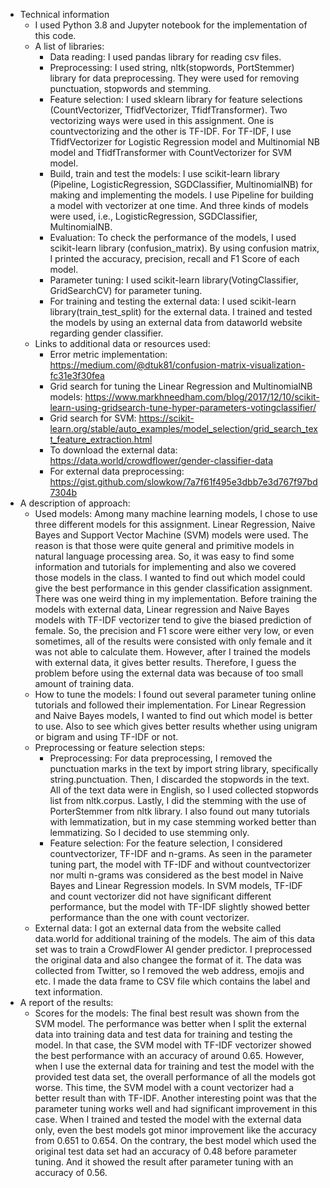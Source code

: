 ﻿-   Technical information 
    - I used Python 3.8 and Jupyter notebook for the implementation of this code.
    -   A list of libraries: 
	    - Data reading: I used pandas library for reading csv files. 
	    - Preprocessing: I used string, nltk(stopwords, PortStemmer) library for data preprocessing. They were used for removing punctuation, stopwords and stemming.
	    - Feature selection: I used sklearn library for feature selections (CountVectorizer, TfidfVectorizer, TfidfTransformer). Two vectorizing ways were used in this assignment. One is countvectorizing and the other is TF-IDF. For TF-IDF, I use TfidfVectorizer for Logistic Regression model and Multinomial NB model and TfidfTransformer with CountVectorizer for SVM model.
	    - Build, train and test the models: I use scikit-learn library (Pipeline, LogisticRegression, SGDClassifier, MultinomialNB) for making and implementing the models. I use Pipeline for building a model with vectorizer at one time. And three kinds of models were used, i.e., LogisticRegression, SGDClassifier, MultinomialNB. 
	    - Evaluation: To check the performance of the models, I used scikit-learn library (confusion_matrix). By using confusion matrix, I printed the accuracy, precision, recall and F1 Score of each model.
	    - Parameter tuning: I used scikit-learn library(VotingClassifier, GridSearchCV) for parameter tuning. 
	    - For training and testing the external data: I used scikit-learn library(train_test_split) for the external data. I trained and tested the models by using an external data from dataworld website regarding gender classifier.
    -   Links to additional data or resources used:
	    - Error metric implementation: https://medium.com/@dtuk81/confusion-matrix-visualization-fc31e3f30fea
	    - Grid search for tuning the Linear Regression and MultinomialNB models: https://www.markhneedham.com/blog/2017/12/10/scikit-learn-using-gridsearch-tune-hyper-parameters-votingclassifier/
	    - Grid search for SVM: https://scikit-learn.org/stable/auto_examples/model_selection/grid_search_text_feature_extraction.html
	    - To download the external data: https://data.world/crowdflower/gender-classifier-data
	    - For external data preprocessing: https://gist.github.com/slowkow/7a7f61f495e3dbb7e3d767f97bd7304b
-   A description of approach:
    -   Used models: Among many machine learning models, I chose to use three different models for this assignment. Linear Regression, Naive Bayes and Support Vector Machine (SVM) models were used. The reason is that those were quite general and primitive models in natural language processing area. So, it was easy to find some information and tutorials for implementing and also we covered those models in the class. I wanted to find out which model could give the best performance in this gender classification assignment. 
 There was one weird thing in my implementation. Before training the models with external data, Linear regression and Naive Bayes models with TF-IDF vectorizer tend to give the biased prediction of female. So, the precision and F1 score were either very low, or even sometimes, all of the results were consisted with only female and it was not able to calculate them. However, after I trained the models with external data, it gives better results. Therefore, I guess the problem before using the external data was because of too small amount of training data.
    -   How to tune the models: I found out several parameter tuning online tutorials and followed their implementation. For Linear Regression and Naive Bayes models, I wanted to find out which model is better to use. Also to see which gives better results whether using unigram or bigram and using TF-IDF or not. 
    -   Preprocessing or feature selection steps:
	    - Preprocessing: For data preprocessing, I removed the punctuation marks in the text by import string library, specifically string.punctuation. Then, I discarded the stopwords in the text. All of the text data were in English, so I used collected stopwords list from nltk.corpus. Lastly, I did the stemming with the use of PorterStemmer from nltk library. I also found out many tutorials with lemmatization, but in my case stemming worked better than lemmatizing. So I decided to use stemming only.
	    - Feature selection: For the feature selection, I considered countvectorizer, TF-IDF and n-grams. As seen in the parameter tuning part, the model with TF-IDF and without countvectorizer nor multi n-grams was considered as the best model in Naive Bayes and Linear Regression models. In SVM models, TF-IDF and count vectorizer did not have significant different performance, but the model with TF-IDF slightly showed better performance than the one with count vectorizer.
    -   External data: I got an external data from the website called data.world for additional training of the models. The aim of this data set was to train a CrowdFlower AI gender predictor. I preprocessed the original data and also changee the format of it. The data was collected from Twitter, so I removed the web address, emojis and etc. I made the data frame to CSV file which contains the label and text information. 
-   A report of the results:
    -   Scores for the models: The final best result was shown from the SVM model. The performance was better when I split the external data into training data and test data for training and testing the model. In that case, the SVM model with TF-IDF vectorizer showed the best performance with an accuracy of around 0.65. However, when I use the external data for training and test the model with the provided test data set, the overall performance of all the models got worse. This time, the SVM model with a count vectorizer had a better result than with TF-IDF. Another interesting point was that the parameter tuning works well and had significant improvement in this case. When I trained and tested the model with the external data only, even the best models got minor improvement like the accuracy from 0.651 to 0.654. On the contrary, the best model which used the original test data set had an accuracy of 0.48 before parameter tuning. And it showed the result after parameter tuning with an accuracy of 0.56. 